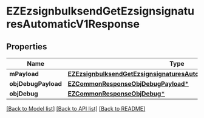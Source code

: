 # EZEzsignbulksendGetEzsignsignaturesAutomaticV1Response

## Properties
Name | Type | Description | Notes
------------ | ------------- | ------------- | -------------
**mPayload** | [**EZEzsignbulksendGetEzsignsignaturesAutomaticV1ResponseMPayload***](EZEzsignbulksendGetEzsignsignaturesAutomaticV1ResponseMPayload.md) |  | 
**objDebugPayload** | [**EZCommonResponseObjDebugPayload***](EZCommonResponseObjDebugPayload.md) |  | [optional] 
**objDebug** | [**EZCommonResponseObjDebug***](EZCommonResponseObjDebug.md) |  | [optional] 

[[Back to Model list]](../README.md#documentation-for-models) [[Back to API list]](../README.md#documentation-for-api-endpoints) [[Back to README]](../README.md)


